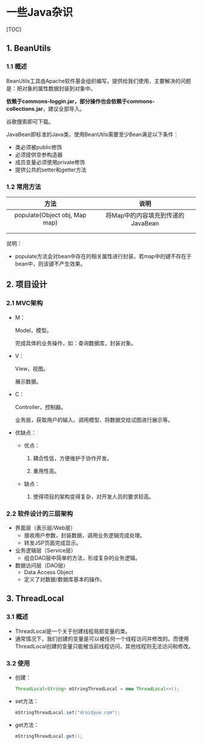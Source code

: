 # 一些Java杂识

[TOC]

## 1. BeanUtils

### 1.1 概述

BeanUtils工具由Apache软件基金组织编写，提供给我们使用，主要解决的问题是：把对象的属性数据封装到对象中。

**依赖于commons-loggin.jar，部分操作也会依赖于commons-collections.jar**，建议全部导入。

谷歌搜索即可下载。

JavaBean即标准的Java类，使用BeanUtils需要至少Bean满足以下条件：

- 类必须被public修饰
- 必须提供空参构造器
- 成员变量必须使用private修饰
- 提供公共的setter和getter方法

### 1.2 常用方法

|             方法              |               说明                |
| :---------------------------: | :-------------------------------: |
| populate(Object obj, Map map) | 将Map中的内容填充到传递的JavaBean |
|                               |                                   |
|                               |                                   |

说明：

- populate方法会对bean中存在的相关属性进行封装，若map中的键不存在于bean中，则该键不产生效果。



## 2. 项目设计

### 2.1 MVC架构

- M：

  Model，模型。

  完成具体的业务操作，如：查询数据库，封装对象。

- V：

  View，视图。

  展示数据。

- C：

  Controller，控制器。

  业务层，获取用户的输入、调用模型、将数据交给试图进行展示等。

- 优缺点：

  - 优点：

    1. 耦合性低，方便维护于协作开发。

    2. 重用性高。

  - 缺点：

    1. 使得项目的架构变得复杂，对开发人员的要求较高。

### 2.2 软件设计的三层架构

- 界面层（表示层/Web层）
  - 接收用户参数，封装数据，调用业务逻辑完成处理。
  - 转发JSP页面完成显示。
- 业务逻辑层（Service层）
  - 组合DAO层中简单的方法，形成复杂的业务逻辑。
- 数据访问层（DAO层）
  - Data Access Object
  - 定义了对数据/数据库基本的操作。



## 3. ThreadLocal

### 3.1 概述

- ThreadLocal是一个关于创建线程局部变量的类。
- 通常情况下，我们创建的变量是可以被任何一个线程访问并修改的。而使用ThreadLocal创建的变量只能被当前线程访问，其他线程则无法访问和修改。

### 3.2 使用

- 创建：

  ```java
  ThreadLocal<String> mStringThreadLocal = new ThreadLocal<>();
  ```

- set方法：

  ```java
  mStringThreadLocal.set("droidyue.com");
  ```

- get方法：

  ```java
  mStringThreadLocal.get();
  ```